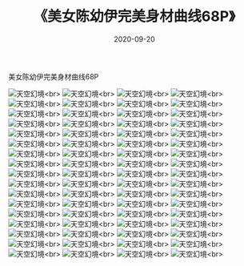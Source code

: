 ﻿---
layout: post
title: 《美女陈幼伊完美身材曲线68P》
date: 2020-09-20
img: http://photo.orgx.cf/性感/2020/美女陈幼伊完美身材曲线68P/000.jpg
tags: [美女,性感,泳衣]
---

美女陈幼伊完美身材曲线68P



![天空幻境](http://photo.orgx.cf/性感/2020/美女陈幼伊完美身材曲线68P/001.jpg''天空幻境'')<br>
![天空幻境](http://photo.orgx.cf/性感/2020/美女陈幼伊完美身材曲线68P/002.jpg''天空幻境'')<br>
![天空幻境](http://photo.orgx.cf/性感/2020/美女陈幼伊完美身材曲线68P/003.jpg''天空幻境'')<br>
![天空幻境](http://photo.orgx.cf/性感/2020/美女陈幼伊完美身材曲线68P/004.jpg''天空幻境'')<br>
![天空幻境](http://photo.orgx.cf/性感/2020/美女陈幼伊完美身材曲线68P/005.jpg''天空幻境'')<br>
![天空幻境](http://photo.orgx.cf/性感/2020/美女陈幼伊完美身材曲线68P/006.jpg''天空幻境'')<br>
![天空幻境](http://photo.orgx.cf/性感/2020/美女陈幼伊完美身材曲线68P/007.jpg''天空幻境'')<br>
![天空幻境](http://photo.orgx.cf/性感/2020/美女陈幼伊完美身材曲线68P/008.jpg''天空幻境'')<br>
![天空幻境](http://photo.orgx.cf/性感/2020/美女陈幼伊完美身材曲线68P/009.jpg''天空幻境'')<br>
![天空幻境](http://photo.orgx.cf/性感/2020/美女陈幼伊完美身材曲线68P/010.jpg''天空幻境'')<br>
![天空幻境](http://photo.orgx.cf/性感/2020/美女陈幼伊完美身材曲线68P/011.jpg''天空幻境'')<br>
![天空幻境](http://photo.orgx.cf/性感/2020/美女陈幼伊完美身材曲线68P/012.jpg''天空幻境'')<br>
![天空幻境](http://photo.orgx.cf/性感/2020/美女陈幼伊完美身材曲线68P/013.jpg''天空幻境'')<br>
![天空幻境](http://photo.orgx.cf/性感/2020/美女陈幼伊完美身材曲线68P/014.jpg''天空幻境'')<br>
![天空幻境](http://photo.orgx.cf/性感/2020/美女陈幼伊完美身材曲线68P/015.jpg''天空幻境'')<br>
![天空幻境](http://photo.orgx.cf/性感/2020/美女陈幼伊完美身材曲线68P/016.jpg''天空幻境'')<br>
![天空幻境](http://photo.orgx.cf/性感/2020/美女陈幼伊完美身材曲线68P/017.jpg''天空幻境'')<br>
![天空幻境](http://photo.orgx.cf/性感/2020/美女陈幼伊完美身材曲线68P/018.jpg''天空幻境'')<br>
![天空幻境](http://photo.orgx.cf/性感/2020/美女陈幼伊完美身材曲线68P/019.jpg''天空幻境'')<br>
![天空幻境](http://photo.orgx.cf/性感/2020/美女陈幼伊完美身材曲线68P/020.jpg''天空幻境'')<br>
![天空幻境](http://photo.orgx.cf/性感/2020/美女陈幼伊完美身材曲线68P/021.jpg''天空幻境'')<br>
![天空幻境](http://photo.orgx.cf/性感/2020/美女陈幼伊完美身材曲线68P/022.jpg''天空幻境'')<br>
![天空幻境](http://photo.orgx.cf/性感/2020/美女陈幼伊完美身材曲线68P/023.jpg''天空幻境'')<br>
![天空幻境](http://photo.orgx.cf/性感/2020/美女陈幼伊完美身材曲线68P/024.jpg''天空幻境'')<br>
![天空幻境](http://photo.orgx.cf/性感/2020/美女陈幼伊完美身材曲线68P/025.jpg''天空幻境'')<br>
![天空幻境](http://photo.orgx.cf/性感/2020/美女陈幼伊完美身材曲线68P/026.jpg''天空幻境'')<br>
![天空幻境](http://photo.orgx.cf/性感/2020/美女陈幼伊完美身材曲线68P/027.jpg''天空幻境'')<br>
![天空幻境](http://photo.orgx.cf/性感/2020/美女陈幼伊完美身材曲线68P/028.jpg''天空幻境'')<br>
![天空幻境](http://photo.orgx.cf/性感/2020/美女陈幼伊完美身材曲线68P/029.jpg''天空幻境'')<br>
![天空幻境](http://photo.orgx.cf/性感/2020/美女陈幼伊完美身材曲线68P/030.jpg''天空幻境'')<br>
![天空幻境](http://photo.orgx.cf/性感/2020/美女陈幼伊完美身材曲线68P/031.jpg''天空幻境'')<br>
![天空幻境](http://photo.orgx.cf/性感/2020/美女陈幼伊完美身材曲线68P/032.jpg''天空幻境'')<br>
![天空幻境](http://photo.orgx.cf/性感/2020/美女陈幼伊完美身材曲线68P/033.jpg''天空幻境'')<br>
![天空幻境](http://photo.orgx.cf/性感/2020/美女陈幼伊完美身材曲线68P/034.jpg''天空幻境'')<br>
![天空幻境](http://photo.orgx.cf/性感/2020/美女陈幼伊完美身材曲线68P/035.jpg''天空幻境'')<br>
![天空幻境](http://photo.orgx.cf/性感/2020/美女陈幼伊完美身材曲线68P/036.jpg''天空幻境'')<br>
![天空幻境](http://photo.orgx.cf/性感/2020/美女陈幼伊完美身材曲线68P/037.jpg''天空幻境'')<br>
![天空幻境](http://photo.orgx.cf/性感/2020/美女陈幼伊完美身材曲线68P/038.jpg''天空幻境'')<br>
![天空幻境](http://photo.orgx.cf/性感/2020/美女陈幼伊完美身材曲线68P/039.jpg''天空幻境'')<br>
![天空幻境](http://photo.orgx.cf/性感/2020/美女陈幼伊完美身材曲线68P/040.jpg''天空幻境'')<br>
![天空幻境](http://photo.orgx.cf/性感/2020/美女陈幼伊完美身材曲线68P/041.jpg''天空幻境'')<br>
![天空幻境](http://photo.orgx.cf/性感/2020/美女陈幼伊完美身材曲线68P/042.jpg''天空幻境'')<br>
![天空幻境](http://photo.orgx.cf/性感/2020/美女陈幼伊完美身材曲线68P/043.jpg''天空幻境'')<br>
![天空幻境](http://photo.orgx.cf/性感/2020/美女陈幼伊完美身材曲线68P/044.jpg''天空幻境'')<br>
![天空幻境](http://photo.orgx.cf/性感/2020/美女陈幼伊完美身材曲线68P/045.jpg''天空幻境'')<br>
![天空幻境](http://photo.orgx.cf/性感/2020/美女陈幼伊完美身材曲线68P/046.jpg''天空幻境'')<br>
![天空幻境](http://photo.orgx.cf/性感/2020/美女陈幼伊完美身材曲线68P/047.jpg''天空幻境'')<br>
![天空幻境](http://photo.orgx.cf/性感/2020/美女陈幼伊完美身材曲线68P/048.jpg''天空幻境'')<br>
![天空幻境](http://photo.orgx.cf/性感/2020/美女陈幼伊完美身材曲线68P/049.jpg''天空幻境'')<br>
![天空幻境](http://photo.orgx.cf/性感/2020/美女陈幼伊完美身材曲线68P/050.jpg''天空幻境'')<br>
![天空幻境](http://photo.orgx.cf/性感/2020/美女陈幼伊完美身材曲线68P/051.jpg''天空幻境'')<br>
![天空幻境](http://photo.orgx.cf/性感/2020/美女陈幼伊完美身材曲线68P/052.jpg''天空幻境'')<br>
![天空幻境](http://photo.orgx.cf/性感/2020/美女陈幼伊完美身材曲线68P/053.jpg''天空幻境'')<br>
![天空幻境](http://photo.orgx.cf/性感/2020/美女陈幼伊完美身材曲线68P/054.jpg''天空幻境'')<br>
![天空幻境](http://photo.orgx.cf/性感/2020/美女陈幼伊完美身材曲线68P/055.jpg''天空幻境'')<br>
![天空幻境](http://photo.orgx.cf/性感/2020/美女陈幼伊完美身材曲线68P/056.jpg''天空幻境'')<br>
![天空幻境](http://photo.orgx.cf/性感/2020/美女陈幼伊完美身材曲线68P/057.jpg''天空幻境'')<br>
![天空幻境](http://photo.orgx.cf/性感/2020/美女陈幼伊完美身材曲线68P/058.jpg''天空幻境'')<br>
![天空幻境](http://photo.orgx.cf/性感/2020/美女陈幼伊完美身材曲线68P/059.jpg''天空幻境'')<br>
![天空幻境](http://photo.orgx.cf/性感/2020/美女陈幼伊完美身材曲线68P/060.jpg''天空幻境'')<br>
![天空幻境](http://photo.orgx.cf/性感/2020/美女陈幼伊完美身材曲线68P/061.jpg''天空幻境'')<br>
![天空幻境](http://photo.orgx.cf/性感/2020/美女陈幼伊完美身材曲线68P/062.jpg''天空幻境'')<br>
![天空幻境](http://photo.orgx.cf/性感/2020/美女陈幼伊完美身材曲线68P/063.jpg''天空幻境'')<br>
![天空幻境](http://photo.orgx.cf/性感/2020/美女陈幼伊完美身材曲线68P/064.jpg''天空幻境'')<br>
![天空幻境](http://photo.orgx.cf/性感/2020/美女陈幼伊完美身材曲线68P/065.jpg''天空幻境'')<br>
![天空幻境](http://photo.orgx.cf/性感/2020/美女陈幼伊完美身材曲线68P/066.jpg''天空幻境'')<br>
![天空幻境](http://photo.orgx.cf/性感/2020/美女陈幼伊完美身材曲线68P/067.jpg''天空幻境'')<br>
![天空幻境](http://photo.orgx.cf/性感/2020/美女陈幼伊完美身材曲线68P/068.jpg''天空幻境'')<br>